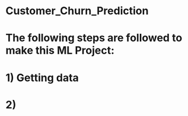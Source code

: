 # Customer_Churn_Prediction

# The following steps are followed to make this ML Project:

# 1) Getting data
# 2)
